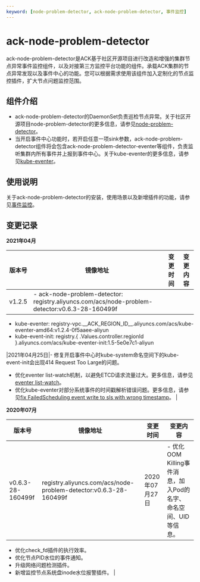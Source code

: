 ```yaml
---
keyword: [node-problem-detector, ack-node-problem-detector, 事件监控]
---
```


# ack-node-problem-detector

ack-node-problem-detector是ACK基于社区开源项目进行改造和增强的集群节点异常事件监控组件，以及对接第三方监控平台功能的组件。承载ACK集群的节点异常发现以及事件中心的功能。您可以根据需求使用该组件加入定制化的节点监控插件，扩大节点问题监控范围。

## 组件介绍

-   ack-node-problem-detector的DaemonSet负责巡检节点异常。关于社区开源项目node-problem-detector的更多信息，请参见[node-problem-detector](https://github.com/kubernetes/node-problem-detector)。
-   当开启事件中心功能时，若开启任意一项sink参数，ack-node-problem-detector组件将会包含ack-node-problem-detector-eventer等组件，负责监听集群内所有事件并上报到事件中心。关于kube-eventer的更多信息，请参见[kube-eventer](https://github.com/AliyunContainerService/kube-eventer)。

## 使用说明

关于ack-node-problem-detector的安装，使用场景以及新增插件的功能，请参见[事件监控](/cn.zh-CN/Kubernetes集群用户指南/可观测性/监控管理/事件监控.md)。

## 变更记录

**2021年04月**

|版本号|镜像地址|变更时间|变更内容|
|---|----|----|----|
|v1.2.5|-   ack-node-problem-detector: registry.aliyuncs.com/acs/node-problem-detector:v0.6.3-28-160499f
-   kube-eventer: registry-vpc.\_\_ACK\_REGION\_ID\_\_.aliyuncs.com/acs/kube-eventer-amd64:v1.2.4-0f5aaee-aliyun
-   kube-event-init: registry.\{ .Values.controller.regionId \}.aliyuncs.com/acs/kube-eventer-init:1.5-5e0e7c1-aliyun

|2021年04月25日|-   修复开启事件中心时kube-system命名空间下的kube-event-init会出现414 Request Too Large的问题。
-   优化eventer list-watch机制，以避免ETCD请求流量过大。更多信息，请参见[eventer list-watch](https://github.com/AliyunContainerService/kube-eventer/pull/188)。
-   优化kube-eventer对部分系统事件的时间戳解析错误问题。更多信息，请参见[fix FailedScheduling event write to sls with wrong timestamp](https://github.com/AliyunContainerService/kube-eventer/pull/168)。 |

**2020年07月**

|版本号|镜像地址|变更时间|变更内容|
|---|----|----|----|
|v0.6.3-28-160499f|registry.aliyuncs.com/acs/node-problem-detector:v0.6.3-28-160499f|2020年07月27日|-   优化OOM Killing事件消息，加入Pod的名字、命名空间、UID等信息。
-   优化check\_fd插件的执行效率。
-   优化节点PID水位的事件通知。
-   升级网络问题检测插件。
-   新增监控节点系统盘inode水位报警插件。 |

